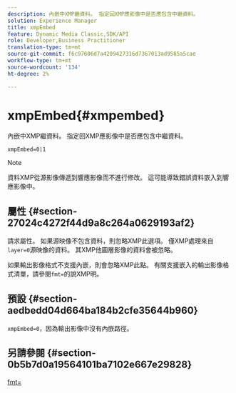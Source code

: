 ```yaml
---
description: 內嵌中XMP繼資料。 指定回XMP應影像中是否應包含中繼資料。
solution: Experience Manager
title: xmpEmbed
feature: Dynamic Media Classic,SDK/API
role: Developer,Business Practitioner
translation-type: tm+mt
source-git-commit: f6c97606d7a4209427316d7367013ad9585a5cae
workflow-type: tm+mt
source-wordcount: '134'
ht-degree: 2%

---
```



# xmpEmbed{#xmpembed}

內嵌中XMP繼資料。 指定回XMP應影像中是否應包含中繼資料。

`xmpEmbed=0|1`

>[!NOTE]
>
>資料XMP從源影像傳遞到響應影像而不進行修改。 這可能導致錯誤資料嵌入到響應影像中。

## 屬性 {#section-27024c4272f44d9a8c264a0629193af2}

請求屬性。 如果源映像不包含資料，則忽略XMP此選項。 僅XMP處理來自`layer=0`源映像的資料。 其XMP他圖層影像的資料會被忽略。

如果輸出影像格式不支援內嵌，則會忽略XMP此點。 有關支援嵌入的輸出影像格式清單，請參閱`fmt=`的說XMP明。

## 預設 {#section-aedbedd04d664ba184b2cfe35644b960}

`xmpEmbed=0`，因為輸出影像中沒有內嵌路徑。

## 另請參閱 {#section-0b5b7d0a19564101ba7102e667e29828}

[fmt=](../../../../../is-api/http-ref/image-serving-api-ref/c-http-protocol-reference/c-command-reference/r-is-http-fmt.md#reference-cdf10043423b45ba9fe15157fb3ae37a)
